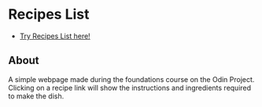 # Recipes List

- [Try Recipes List here!](https://facundopaez98.github.io/odin-recipes)

## About
A simple webpage made during the foundations course on the Odin Project. Clicking on a recipe link will show the instructions and ingredients required to make the dish.